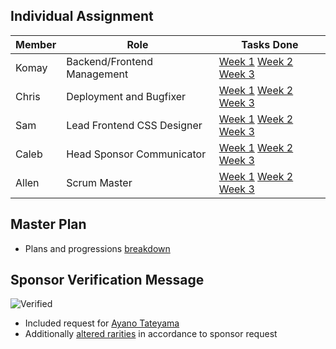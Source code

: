 ## Individual Assignment

|Member|Role|Tasks Done|
|---|---|---|
|Komay|Backend/Frontend Management|[Week 1]() [Week 2]() [Week 3]()|
|Chris|Deployment and Bugfixer|[Week 1]() [Week 2]() [Week 3]()|
|Sam|Lead Frontend CSS Designer|[Week 1]() [Week 2]() [Week 3]()|
|Caleb|Head Sponsor Communicator|[Week 1]() [Week 2]() [Week 3]()|
|Allen|Scrum Master|[Week 1](https://github.com/zenxha/musicgacha/issues/33) [Week 2]() [Week 3]()|

## Master Plan
- Plans and progressions [breakdown](https://docs.google.com/drawings/d/1J8H0ygz2QkCI40XRQpPd7W-9kpfUwOEN2dKYtuCUNqI/edit)
## Sponsor Verification Message
![Verified](https://files.catbox.moe/tby78o.png)
- Included request for [Ayano Tateyama](https://github.com/zenxha/musicgacha/blob/c04cad9f55b3c2c0f28b8b7cbb8c55cc64c9ca3d/src/main/resources/static/json/characters/legendary.json#L22-L26)
- Additionally [altered rarities](https://github.com/zenxha/musicgacha/blob/05dbb0b44bcadad67515d45010905ef940b4b643/src/main/java/com/musicgacha/controllers/RollController.java#L26-L39) in accordance to sponsor request
